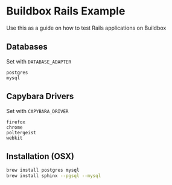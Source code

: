 # Buildbox Rails Example

Use this as a guide on how to test Rails applications on Buildbox

## Databases

Set with `DATABASE_ADAPTER`

```
postgres
mysql
```

## Capybara Drivers

Set with `CAPYBARA_DRIVER`

```
firefox
chrome
poltergeist
webkit
```

## Installation (OSX)

```bash
brew install postgres mysql
brew install sphinx --pgsql --mysql
```
